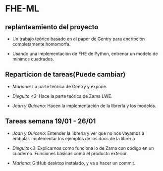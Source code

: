 # FHE-ML
## replanteamiento del proyecto
- Un trabajo teórico basado en el paper de Gentry para encripción completamente
homomorfa. 

- Usando una implementación de FHE de Python, entrenar un modelo de mínimos
cuadrados.

## Reparticion de tareas(Puede cambiar)
- *Mariana:* La parte teórica de Gentry y expone.
  
- *Dieguito <3:* Hace la parte teórica de Zama LWE.
  
- *Joan y Quiceno:* Hacen la implementación de la librería y los modelos.
  
## Tareas semana 19/01 - 26/01
- *Joan y Quiceno:* Entender la librería y ver que no nos vayamos a embalar. 
Implementar los ejemplos de los docs de la librería

- *Dieguito<3:*  Explicarnos como funciona lo de Zama con código en un cuaderno.
Funciones básicas como el producto exterior.

- *Mariana:* GitHub desktop instalado, y va a hacer un commit.
